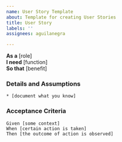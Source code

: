 ```yaml
---
name: User Story Template
about: Template for creating User Stories
title: User Story
labels: ''
assignees: aguilanegra

---
```


**As a** [role]  
**I need** [function]  
**So that** [benefit]  
      
### Details and Assumptions
    * [document what you know]      
### Acceptance Criteria     
```gherkin 
Given [some context]
When [certain action is taken]
Then [the outcome of action is observed]
```
